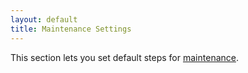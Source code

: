 ```yaml
---
layout: default
title: Maintenance Settings
---
```


This section lets you set default steps for [maintenance](/maintenance-operations/main.html).